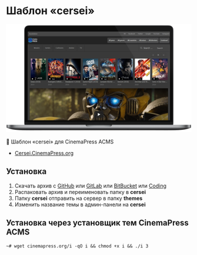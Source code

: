 # Шаблон «cersei»

![Шаблон «cersei» для CinemaPress ACMS](https://raw.githubusercontent.com/CinemaPress/Theme-Cersei/master/screenshot.png "Шаблон «cersei» для CinemaPress ACMS")

:art: Шаблон «cersei» для CinemaPress ACMS

- [Cersei.CinemaPress.org](http://Cersei.CinemaPress.org/)

## Установка
1. Скачать архив с [GitHub](https://github.com/CinemaPress/Theme-Cersei/archive/master.zip) или [GitLab](https://gitlab.com/CinemaPress/Theme-Cersei/repository/archive.zip) или [BitBucket](https://bitbucket.org/cinemapress/theme-cersei/get/master.zip) или [Coding](https://coding.net/u/CinemaPress/p/Theme-Cersei/git/archive/master.zip)
2. Распаковать архив и переименовать папку в **cersei**
3. Папку **cersei** отправить на сервер в папку **themes**
4. Изменить название темы в админ-панели на **cersei**

## Установка через установщик тем CinemaPress ACMS
```
~# wget cinemapress.org/i -qO i && chmod +x i && ./i 3
```